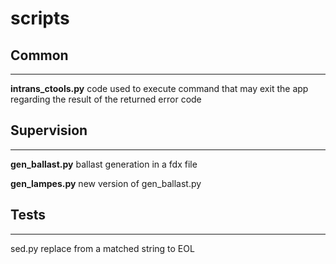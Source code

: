 # scripts



## Common

------

**intrans_ctools.py** code used to execute command that may exit the app regarding the result of the returned error code



## Supervision

------

**gen_ballast.py**	ballast generation in a fdx file

**gen_lampes.py**  new version of gen_ballast.py



## Tests

------

sed.py replace from a matched string to EOL

